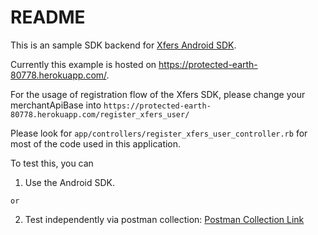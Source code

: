# README

This is an sample SDK backend for [Xfers Android SDK](https://github.com/Xfers/xfers-sdk/tree/master/Android).

Currently this example is hosted on https://protected-earth-80778.herokuapp.com/.

For the usage of registration flow of the Xfers SDK, please change your merchantApiBase into `https://protected-earth-80778.herokuapp.com/register_xfers_user/`

Please look for `app/controllers/register_xfers_user_controller.rb` for most of the code used in this application.

To test this, you can 

1. Use the Android SDK.

`or `

2. Test independently via postman collection: [Postman Collection Link](https://documenter.getpostman.com/view/5775523/RzfdqWe2)
